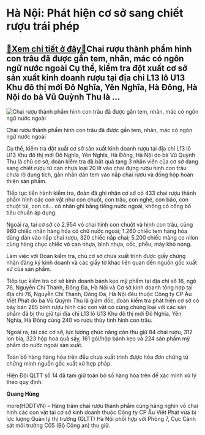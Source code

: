 Hà Nội: Phát hiện cơ sở sang chiết rượu trái phép
=================================================

[:gift:Xem chi tiết ở đây:gift:](https://hddtvn.com/ha-noi-phat-hien-co-so-sang-chiet-ruou-trai-phep/)Chai rượu thành phẩm hình con trâu đã được gắn tem, nhãn, mác có ngôn ngữ nước ngoài Cụ thể, kiểm tra đột xuất cơ sở sản xuất kinh doanh rượu tại địa chỉ L13 lô U13 Khu đô thị mới Đô Nghĩa, Yên Nghĩa, Hà Đông, Hà Nội do bà Vũ Quỳnh Thu là …
------------------------------------------------------------------------------------------------------------------------------------------------------------------------------------------------------------------------------------------------





![Chai rượu thành phẩm hình con trâu đã được gắn tem, nhãn, mác có ngôn ngữ nước ngoài](https://hddtvn.com/wp-content/uploads/2021/01/2657_RYYu1.jpg "Chai rượu thành phẩm hình con trâu đã được gắn tem, nhãn, mác có ngôn ngữ nước ngoài")


Chai rượu thành phẩm hình con trâu đã được gắn tem, nhãn, mác có ngôn ngữ nước ngoài



Cụ thể, kiểm tra đột xuất cơ sở sản xuất kinh doanh rượu tại địa chỉ L13 lô U13 Khu đô thị mới Đô Nghĩa, Yên Nghĩa, Hà Đông, Hà Nội do bà Vũ Quỳnh Thu là chủ cơ sở, đoàn kiểm tra đã bắt quả tang 3 nhân viên của cơ sở đang sang chiết rượu từ can nhựa loại 20 lít vào chai đựng rượu hình con trâu chưa rõ dung tích, gắn nhãn dán tem vào nắp chai rượu và đống hộp hoàn thiện sản phẩm.


Tiếp tục tiến hành kiểm tra, đoàn đã ghi nhận cơ sở có 433 chai rượu thành phẩm hình các con vật như con chuột, con trâu, con nghé, con báo, con chuột túi, con cá… có nhãn ghi bằng tiếng nước ngoài, không có công bố tiêu chuẩn áp dụng.


Ngoài ra, tại cơ sở có 2.954 vỏ chai hình con chuột và hình con trâu, cùng 960 chiếc nhãn hàng hóa có chữ nước ngoài; 1.260 chiếc tem hàng hóa dùng dán vào nắp chai rượu, 320 chiếc nắp chai; 5.200 chiếc màng co nilon cùng hàng chục chiếc vỏ can nhựa, bình nhựa, cốc, phễu, máy khò nóng.


Làm việc với Đoàn kiểm tra, chủ cơ sở chưa xuất trình được giấy chứng nhận đăng ký kinh doanh và các giấy tờ khác liên quan đến nguồn gốc xuất xứ của sản phẩm.


Tiếp tục kiểm tra cơ sở kinh doanh bánh kẹo mỹ phẩm tại địa chỉ số 16, ngõ 76, Nguyễn Chí Thanh, Đống Đa, Hà Nội và Cơ sở kinh doanh tổng hợp tại địa chỉ 76, Nguyễn Chí Thanh, Đống Đa, Hà Nội đều thuộc Công ty CP Âu Việt Phát do bà Vũ Quỳnh Thu là giám đốc, đoàn kiểm tra phát hiện cơ sở có bày bán 285 bình rượu hình các con vật có cùng chủng loại với các sản phẩm đã bị thu giữ tại địa chỉ L13 lô U13 Khu đô thị mới Đô Nghĩa, Yên Nghĩa, Hà Đông cùng 240 vỏ rượu thủy tinh hình con trâu.


Ngoài ra, tại các cơ sở, lực lượng chức năng còn thu giữ 84 chai rượu, 312 lon bia, 323 hộp hoa quả sấy, 161 gói/hộp bánh kẹo và 224 sản phẩm mỹ phẩm do nước ngoài sản xuất.


Toàn bố hàng hàng hóa trên đều chưa xuất trình được hóa đơn chứng từ chứng minh nguồn gốc xuất xứ hợp pháp.


Hiện Đội QLTT số 14 đã tạm giữ toàn bộ số hàng hóa trên để xác minh xử lý theo quy định.




**Quang Hùng**



more(HDDTVN) – Hàng trăm chai rượu thành phẩm cùng hàng nghìn vỏ chai hình các con vật tại cơ sở kinh doanh thuộc Công ty CP Âu Việt Phát vừa bị lực lượng Quản lý thị trường (QLTT) Hà Nội phối hợp với Phòng 7, Cục Cảnh sát môi trường C05 (Bộ Công an) thu giữ.

